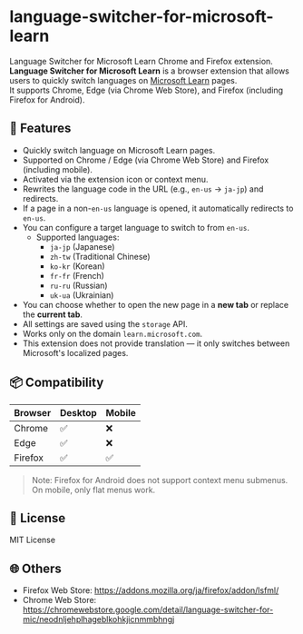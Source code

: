 # language-switcher-for-microsoft-learn
Language Switcher for Microsoft Learn Chrome and Firefox extension.  
**Language Switcher for Microsoft Learn** is a browser extension that allows users to quickly switch languages on [Microsoft Learn](https://learn.microsoft.com/) pages.  
It supports Chrome, Edge (via Chrome Web Store), and Firefox (including Firefox for Android).

## 🚀 Features

- Quickly switch language on Microsoft Learn pages.
- Supported on Chrome / Edge (via Chrome Web Store) and Firefox (including mobile).
- Activated via the extension icon or context menu.
- Rewrites the language code in the URL (e.g., `en-us` → `ja-jp`) and redirects.
- If a page in a non-`en-us` language is opened, it automatically redirects to `en-us`.
- You can configure a target language to switch to from `en-us`.
  - Supported languages:
    - `ja-jp` (Japanese)
    - `zh-tw` (Traditional Chinese)
    - `ko-kr` (Korean)
    - `fr-fr` (French)
    - `ru-ru` (Russian)
    - `uk-ua` (Ukrainian)
- You can choose whether to open the new page in a **new tab** or replace the **current tab**.
- All settings are saved using the `storage` API.
- Works only on the domain `learn.microsoft.com`.
- This extension does not provide translation — it only switches between Microsoft's localized pages.

## 📦 Compatibility

| Browser   | Desktop | Mobile |
|-----------|---------|--------|
| Chrome    | ✅      | ❌     |
| Edge      | ✅      | ❌     |
| Firefox   | ✅      | ✅     |

> Note: Firefox for Android does not support context menu submenus. On mobile, only flat menus work.

## 📄 License

MIT License

## 🌐 Others

- Firefox Web Store: https://addons.mozilla.org/ja/firefox/addon/lsfml/
- Chrome Web Store: https://chromewebstore.google.com/detail/language-switcher-for-mic/neodnljehplhageblkohkjicnmmbhngj
